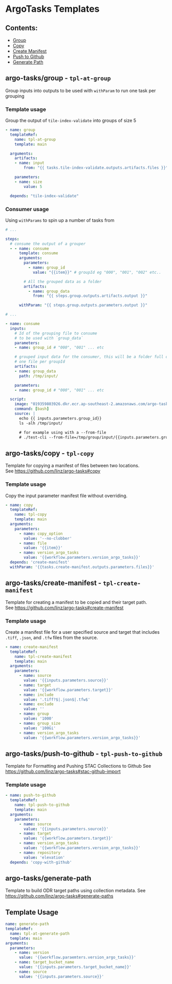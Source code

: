# ArgoTasks Templates

## Contents:

- [Group](##argo-tasks/group)
- [Copy](##argo-tasks/copy)
- [Create Manifest](##argo-tasks/create-manifest)
- [Push to Github](##argo-tasks/push-to-github)
- [Generate Path](##argo-tasks/generate-path)

## argo-tasks/group - `tpl-at-group`

Group inputs into outputs to be used with `withParam` to run one task per grouping

### Template usage

Group the output of `tile-index-validate` into groups of size 5

```yaml
- name: group
  templateRef:
    name: tpl-at-group
    template: main

  arguments:
    artifacts:
    - name: input
        from: "{{ tasks.tile-index-validate.outputs.artifacts.files }}"

    parameters:
    - name: size
        value: 5

  depends: "tile-index-validate"
```

### Consumer usage

Using `withParams` to spin up a number of tasks from

```yaml
# ...

steps:
  # consume the output of a grouper
  - - name: consume
      template: consume
      arguments:
        parameters:
          - name: group_id
            value: "{{item}}" # groupId eg "000", "001", "002" etc..

        # All the grouped data as a folder
        artifacts:
          - name: group_data
            from: "{{ steps.group.outputs.artifacts.output }}"

      withParam: "{{ steps.group.outputs.parameters.output }}"

# ...

- name: consume
  inputs:
    # Id of the grouping file to consume
    # to be used with `group_data`
    parameters:
    - name: group_id # "000", "001" ... etc

    # grouped input data for the consumer, this will be a folder full of JSON files
    # one file per groupId
    artifacts:
    - name: group_data
      path: /tmp/input/

    parameters:
    - name: group_id # "000", "001" ... etc

  script:
    image: "019359803926.dkr.ecr.ap-southeast-2.amazonaws.com/argo-tasks:latest"
    command: [bash]
    source: |
      echo {{ inputs.parameters.group_id}}
      ls -alh /tmp/input/

      # for example using with a --from-file
      # ./test-cli --from-file=/tmp/group/input/{{inputs.parameters.group_id}}.json
```

## argo-tasks/copy - `tpl-copy`

Template for copying a manifest of files between two locations.  
See https://github.com/linz/argo-tasks#copy

### Template usage

Copy the input parameter manifest file without overriding.

```yaml
- name: copy
  templateRef:
    name: tpl-copy
    template: main
  arguments:
    parameters:
      - name: copy_option
        value: '--no-clobber'
      - name: file
        value: '{{item}}'
      - name: version_argo_tasks
        value: '{{workflow.parameters.version_argo_tasks}}'
  depends: 'create-manifest'
  withParam: '{{tasks.create-manifest.outputs.parameters.files}}'
```

## argo-tasks/create-manifest - `tpl-create-manifest`

Template for creating a manifest to be copied and their target path.  
See https://github.com/linz/argo-tasks#create-manifest

### Template usage

Create a manifest file for a user specified source and target that includes `.tiff`, `.json`, and `.tfw` files from the source.

```yaml
- name: create-manifest
  templateRef:
    name: tpl-create-manifest
    template: main
  arguments:
    parameters:
      - name: source
        value: '{{inputs.parameters.source}}'
      - name: target
        value: '{{workflow.parameters.target}}'
      - name: include
        value: '.tiff?$|.json$|.tfw$'
      - name: exclude
        value: ''
      - name: group
        value: '1000'
      - name: group_size
        value: '100Gi'
      - name: version_argo_tasks
        value: '{{workflow.parameters.version_argo_tasks}}'
```

## argo-tasks/push-to-github - `tpl-push-to-github`

Template for Formatting and Pushing STAC Collections to Github
See https://github.com/linz/argo-tasks#stac-github-import

### Template usage

```yaml
- name: push-to-github
  templateRef:
    name: tpl-push-to-github
    template: main
  arguments:
    parameters:
      - name: source
        value: '{{inputs.parameters.source}}'
      - name: target
        value: '{{workflow.parameters.target}}'
      - name: version_argo_tasks
        value: '{{workflow.parameters.version_argo_tasks}}'
      - name: repository
        value: 'elevation'
  depends: 'copy-with-github'
```

## argo-tasks/generate-path

Template to build ODR target paths using collection metadata.
See https://github.com/linz/argo-tasks#generate-paths

## Template Usage

```yaml
name: generate-path
templateRef:
  name: tpl-at-generate-path
  template: main
arguments:
  parameters:
    - name: version
      value: '{{workflow.paraemters.version_argo_tasks}}'
    - name: target_bucket_name
      value: '{{inputs.parameters.target_bucket_name}}'
    - name: source
      value: '{{inputs.parameters.source}}'
```
